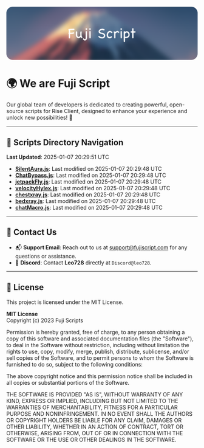 ![Banner](.github/b.webp)

# 🌍 **We are Fuji Script**

Our global team of developers is dedicated to creating powerful, open-source scripts for Rise Client, designed to enhance your experience and unlock new possibilities! 🌟

---
<!-- SCRIPTS_NAVIGATION_START -->
## 📂 **Scripts Directory Navigation**

**Last Updated**: 2025-01-07 20:29:51 UTC

- **[SilentAura.js](scripts/SilentAura.js)**: Last modified on 2025-01-07 20:29:48 UTC
- **[ChatBypass.js](scripts/ChatBypass.js)**: Last modified on 2025-01-07 20:29:48 UTC
- **[jetpackFly.js](scripts/jetpackFly.js)**: Last modified on 2025-01-07 20:29:48 UTC
- **[velocityHylex.js](scripts/velocityHylex.js)**: Last modified on 2025-01-07 20:29:48 UTC
- **[chestxray.js](scripts/chestxray.js)**: Last modified on 2025-01-07 20:29:48 UTC
- **[bedxray.js](scripts/bedxray.js)**: Last modified on 2025-01-07 20:29:48 UTC
- **[chatMacro.js](scripts/chatMacro.js)**: Last modified on 2025-01-07 20:29:48 UTC

<!-- SCRIPTS_NAVIGATION_END -->

---

## 💬 **Contact Us**  
- 📬 **Support Email**: Reach out to us at [support@fujiscript.com](mailto:support@fujiscript.com) for any questions or assistance.  
- 💬 **Discord**: Contact **Leo728** directly at `Discord@leo728`.

---

## 📜 **License**

This project is licensed under the MIT License.  

**MIT License**  
Copyright (c) 2023 Fuji Scripts  

Permission is hereby granted, free of charge, to any person obtaining a copy of this software and associated documentation files (the "Software"), to deal in the Software without restriction, including without limitation the rights to use, copy, modify, merge, publish, distribute, sublicense, and/or sell copies of the Software, and to permit persons to whom the Software is furnished to do so, subject to the following conditions:  

The above copyright notice and this permission notice shall be included in all copies or substantial portions of the Software.  

THE SOFTWARE IS PROVIDED "AS IS", WITHOUT WARRANTY OF ANY KIND, EXPRESS OR IMPLIED, INCLUDING BUT NOT LIMITED TO THE WARRANTIES OF MERCHANTABILITY, FITNESS FOR A PARTICULAR PURPOSE AND NONINFRINGEMENT. IN NO EVENT SHALL THE AUTHORS OR COPYRIGHT HOLDERS BE LIABLE FOR ANY CLAIM, DAMAGES OR OTHER LIABILITY, WHETHER IN AN ACTION OF CONTRACT, TORT OR OTHERWISE, ARISING FROM, OUT OF OR IN CONNECTION WITH THE SOFTWARE OR THE USE OR OTHER DEALINGS IN THE SOFTWARE.  
